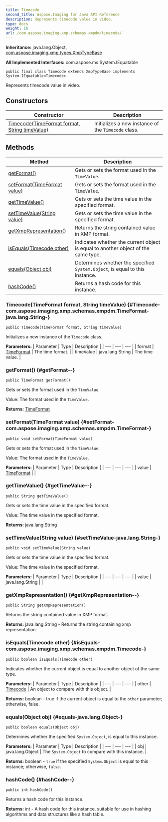 ```yaml
---
title: Timecode
second_title: Aspose.Imaging for Java API Reference
description: Represents timecode value in video.
type: docs
weight: 16
url: /com.aspose.imaging.xmp.schemas.xmpdm/timecode/
---
```

**Inheritance:**
java.lang.Object, [com.aspose.imaging.xmp.types.XmpTypeBase](../../com.aspose.imaging.xmp.types/xmptypebase)

**All Implemented Interfaces:**
com.aspose.ms.System.IEquatable
```
public final class Timecode extends XmpTypeBase implements System.IEquatable<Timecode>
```

Represents timecode value in video.
## Constructors

| Constructor | Description |
| --- | --- |
| [Timecode(TimeFormat format, String timeValue)](#Timecode-com.aspose.imaging.xmp.schemas.xmpdm.TimeFormat-java.lang.String-) | Initializes a new instance of the `Timecode` class. |
## Methods

| Method | Description |
| --- | --- |
| [getFormat()](#getFormat--) | Gets or sets the format used in the `TimeValue`. |
| [setFormat(TimeFormat value)](#setFormat-com.aspose.imaging.xmp.schemas.xmpdm.TimeFormat-) | Gets or sets the format used in the `TimeValue`. |
| [getTimeValue()](#getTimeValue--) | Gets or sets the time value in the specified format. |
| [setTimeValue(String value)](#setTimeValue-java.lang.String-) | Gets or sets the time value in the specified format. |
| [getXmpRepresentation()](#getXmpRepresentation--) | Returns the string contained value in XMP format. |
| [isEquals(Timecode other)](#isEquals-com.aspose.imaging.xmp.schemas.xmpdm.Timecode-) | Indicates whether the current object is equal to another object of the same type. |
| [equals(Object obj)](#equals-java.lang.Object-) | Determines whether the specified `System.Object`, is equal to this instance. |
| [hashCode()](#hashCode--) | Returns a hash code for this instance. |
### Timecode(TimeFormat format, String timeValue) {#Timecode-com.aspose.imaging.xmp.schemas.xmpdm.TimeFormat-java.lang.String-}
```
public Timecode(TimeFormat format, String timeValue)
```


Initializes a new instance of the `Timecode` class.

**Parameters:**
| Parameter | Type | Description |
| --- | --- | --- |
| format | [TimeFormat](../../com.aspose.imaging.xmp.schemas.xmpdm/timeformat) | The time format. |
| timeValue | java.lang.String | The time value. |

### getFormat() {#getFormat--}
```
public TimeFormat getFormat()
```


Gets or sets the format used in the `TimeValue`.

Value: The format used in the `TimeValue`.

**Returns:**
[TimeFormat](../../com.aspose.imaging.xmp.schemas.xmpdm/timeformat)
### setFormat(TimeFormat value) {#setFormat-com.aspose.imaging.xmp.schemas.xmpdm.TimeFormat-}
```
public void setFormat(TimeFormat value)
```


Gets or sets the format used in the `TimeValue`.

Value: The format used in the `TimeValue`.

**Parameters:**
| Parameter | Type | Description |
| --- | --- | --- |
| value | [TimeFormat](../../com.aspose.imaging.xmp.schemas.xmpdm/timeformat) |  |

### getTimeValue() {#getTimeValue--}
```
public String getTimeValue()
```


Gets or sets the time value in the specified format.

Value: The time value in the specified format.

**Returns:**
java.lang.String
### setTimeValue(String value) {#setTimeValue-java.lang.String-}
```
public void setTimeValue(String value)
```


Gets or sets the time value in the specified format.

Value: The time value in the specified format.

**Parameters:**
| Parameter | Type | Description |
| --- | --- | --- |
| value | java.lang.String |  |

### getXmpRepresentation() {#getXmpRepresentation--}
```
public String getXmpRepresentation()
```


Returns the string contained value in XMP format.

**Returns:**
java.lang.String - Returns the string containing xmp representation.
### isEquals(Timecode other) {#isEquals-com.aspose.imaging.xmp.schemas.xmpdm.Timecode-}
```
public boolean isEquals(Timecode other)
```


Indicates whether the current object is equal to another object of the same type.

**Parameters:**
| Parameter | Type | Description |
| --- | --- | --- |
| other | [Timecode](../../com.aspose.imaging.xmp.schemas.xmpdm/timecode) | An object to compare with this object. |

**Returns:**
boolean - true if the current object is equal to the `other` parameter; otherwise, false.
### equals(Object obj) {#equals-java.lang.Object-}
```
public boolean equals(Object obj)
```


Determines whether the specified `System.Object`, is equal to this instance.

**Parameters:**
| Parameter | Type | Description |
| --- | --- | --- |
| obj | java.lang.Object | The `System.Object` to compare with this instance. |

**Returns:**
boolean - `true` if the specified `System.Object` is equal to this instance; otherwise, `false`.
### hashCode() {#hashCode--}
```
public int hashCode()
```


Returns a hash code for this instance.

**Returns:**
int - A hash code for this instance, suitable for use in hashing algorithms and data structures like a hash table.

